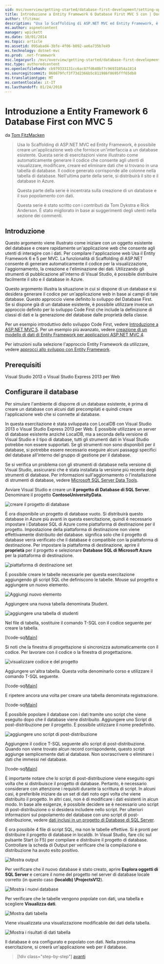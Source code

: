 ```yaml
---
uid: mvc/overview/getting-started/database-first-development/setting-up-database
title: Introduzione a Entity Framework 6 Database First MVC 5 con | Documenti Microsoft
author: tfitzmac
description: "Usa lo Scaffolding di ASP.NET MVC ed Entity Framework, è possibile creare un'applicazione web che fornisce un'interfaccia a un database esistente. Questa esercitazione seri..."
ms.author: aspnetcontent
manager: wpickett
ms.date: 10/01/2014
ms.topic: article
ms.assetid: 095abad4-3bfe-4f06-b092-ae6a735b7e49
ms.technology: dotnet-mvc
ms.prod: .net-framework
msc.legacyurl: /mvc/overview/getting-started/database-first-development/setting-up-database
msc.type: authoredcontent
ms.openlocfilehash: cb979333131cc6ac87fd640bf7c96931054a1814
ms.sourcegitcommit: 060879fcf3f73d2366b5c811986f8695fff65db8
ms.translationtype: MT
ms.contentlocale: it-IT
ms.lasthandoff: 01/24/2018
---
```

<a name="getting-started-with-entity-framework-6-database-first-using-mvc-5"></a>Introduzione a Entity Framework 6 Database First con MVC 5
====================
da [Tom FitzMacken](https://github.com/tfitzmac)

> Usa lo Scaffolding di ASP.NET MVC ed Entity Framework, è possibile creare un'applicazione web che fornisce un'interfaccia a un database esistente. Questa serie di esercitazioni viene illustrato come automaticamente generare il codice che consente agli utenti di visualizzare, modificare, creare ed eliminare dati che si trovano in una tabella di database. Il codice generato corrisponde alle colonne nella tabella di database. Nell'ultima parte della serie, si distribuirà il sito e il database in Azure.
> 
> Questa parte della serie è incentrata sulla creazione di un database e il suo popolamento con dati.
> 
> Questa serie è stato scritto con i contributi da Tom Dykstra e Rick Anderson. È stato migliorato in base ai suggerimenti degli utenti nella sezione dei commenti.


## <a name="introduction"></a>Introduzione

Questo argomento viene illustrato come iniziare con un oggetto esistente del database e creare rapidamente un'applicazione web che consente agli utenti di interagire con i dati. Per compilare l'applicazione web Usa il Entity Framework 6 e 5 per MVC. La funzionalità di Scaffolding di ASP.NET consente di generare automaticamente il codice per la visualizzazione, l'aggiornamento, la creazione e l'eliminazione dei dati. Utilizzando gli strumenti di pubblicazione all'interno di Visual Studio, è possibile distribuire facilmente il sito e il database in Azure.

Questo argomento illustra la situazione in cui si dispone di un database e si desidera generare il codice per un'applicazione web in base ai campi di tale database. Questo approccio viene definito lo sviluppo del Database First. Se si dispone già di un database esistente, è possibile utilizzare invece un approccio definito per lo sviluppo Code First che include la definizione di classi di dati e la generazione del database dalle proprietà della classe.

Per un esempio introduttivo dello sviluppo Code First, vedere [Introduzione a ASP.NET MVC 5](../introduction/getting-started.md). Per un esempio più avanzato, vedere [creazione di un modello di dati di Entity Framework per applicazioni ASP.NET MVC 4](../getting-started-with-ef-using-mvc/creating-an-entity-framework-data-model-for-an-asp-net-mvc-application.md).

Per istruzioni sulla selezione l'approccio Entity Framework da utilizzare, vedere [approcci allo sviluppo con Entity Framework](https://msdn.microsoft.com/library/ms178359.aspx#dbfmfcf).

## <a name="prerequisites"></a>Prerequisiti

Visual Studio 2013 o Visual Studio Express 2013 per Web

## <a name="set-up-the-database"></a>Configurare il database

Per simulare l'ambiente di disporre di un database esistente, è prima di creare un database con alcuni dati precompilati e quindi creare l'applicazione web che si connette al database.

In questa esercitazione è stata sviluppata con LocalDB con Visual Studio 2013 o Visual Studio Express 2013 per Web. È possibile utilizzare un server di database esistente anziché LocalDB, ma a seconda della versione di Visual Studio e il tipo di database, tutti gli strumenti dati in Visual Studio potrebbe non essere supportati. Se gli strumenti non sono disponibili per il database, si potrebbe essere necessario eseguire alcuni passaggi specifici del database all'interno del gruppo di gestione per il database.

Se si verifica un problema con gli strumenti di database nella versione di Visual Studio, assicurarsi che è stata installata la versione più recente degli strumenti di database. Per informazioni sull'aggiornamento o l'installazione di strumenti di database, vedere [Microsoft SQL Server Data Tools](https://msdn.microsoft.com/data/hh297027).

Avviare Visual Studio e creare un **il progetto di Database di SQL Server**. Denominare il progetto **ContosoUniversityData**.

![creare il progetto di database](setting-up-database/_static/image1.png)

È ora disponibile un progetto di database vuoto. Si distribuirà questo database in Azure più avanti in questa esercitazione, quindi è necessario impostare i Database SQL di Azure come piattaforma di destinazione per il progetto. Impostazione della piattaforma di destinazione non viene effettivamente distribuito del database. significa solo che il progetto di database verrà verificato che il database è compatibile con la piattaforma di destinazione. Per impostare la piattaforma di destinazione, aprire il **proprietà** per il progetto e selezionare **Database SQL di Microsoft Azure** per la piattaforma di destinazione.

![piattaforma di destinazione set](setting-up-database/_static/image2.png)

È possibile creare le tabelle necessarie per questa esercitazione aggiungendo gli script SQL che definiscono le tabelle. Mouse sul progetto e aggiungere un nuovo elemento.

![Aggiungi nuovo elemento](setting-up-database/_static/image3.png)

Aggiungere una nuova tabella denominata Student.

![aggiungere una tabella di studenti](setting-up-database/_static/image4.png)

Nel file di tabella, sostituire il comando T-SQL con il codice seguente per creare la tabella.

[!code-sql[Main](setting-up-database/samples/sample1.sql)]

Si noti che la finestra di progettazione si sincronizza automaticamente con il codice. Per lavorare con il codice o la finestra di progettazione.

![visualizzare codice e del progetto](setting-up-database/_static/image5.png)

Aggiungere un'altra tabella. Questa volta denominarlo corso e utilizzare il comando T-SQL seguente.

[!code-sql[Main](setting-up-database/samples/sample2.sql)]

E ripetere ancora una volta per creare una tabella denominata registrazione.

[!code-sql[Main](setting-up-database/samples/sample3.sql)]

È possibile popolare il database con i dati tramite uno script che viene eseguito dopo che il database viene distribuito. Aggiungere uno Script di post-distribuzione per il progetto. È possibile utilizzare il nome predefinito.

![aggiungere uno script di post-distribuzione](setting-up-database/_static/image6.png)

Aggiungere il codice T-SQL seguente allo script di post-distribuzione. Quando non viene trovato alcun record corrispondente, questo script aggiunge semplicemente dati al database. Non sovrascrivere o eliminare i dati che immessi nel database.

[!code-sql[Main](setting-up-database/samples/sample4.sql)]

È importante notare che lo script di post-distribuzione viene eseguito ogni volta che si distribuisce il progetto di database. Pertanto, è necessario considerare con attenzione i requisiti durante la scrittura di script. In alcuni casi, è preferibile iniziare da un set di dati noto ogni volta che viene distribuito il progetto. In altri casi, non è di modificare i dati esistenti in alcun modo. In base alle esigenze, è possibile decidere se è necessario uno script di post-distribuzione o si desidera includere nello script. Per ulteriori informazioni sul popolamento del database con uno script di post-distribuzione, vedere [dati inclusi in un progetto di Database di SQL Server](https://blogs.msdn.com/b/ssdt/archive/2012/02/02/including-data-in-an-sql-server-database-project.aspx).

È ora possibile 4 file di script SQL, ma non le tabelle effettive. Si è pronti per distribuire il progetto di database in localdb. In Visual Studio, fare clic sul pulsante Start (o F5) per compilare e distribuire il progetto di database. Controllare la scheda di Output per verificare che la compilazione e distribuzione ha avuto esito positivo.

![Mostra output](setting-up-database/_static/image7.png)

Per verificare che il nuovo database è stato creato, aprire **Esplora oggetti di SQL Server** e cercare il nome del progetto nel server di database locale corretto (in questo caso **(localdb) \ProjectsV12**).

![Mostra i nuovi database](setting-up-database/_static/image8.png)

Per verificare che le tabelle vengono popolate con dati, una tabella e scegliere **Visualizza dati**.

![Mostra dati tabella](setting-up-database/_static/image9.png)

Viene visualizzata una visualizzazione modificabile dei dati della tabella.

![Mostra i risultati di dati tabella](setting-up-database/_static/image10.png)

Il database è ora configurato e popolato con dati. Nella prossima esercitazione, si creerà un'applicazione web per il database.

>[!div class="step-by-step"]
[avanti](creating-the-web-application.md)
